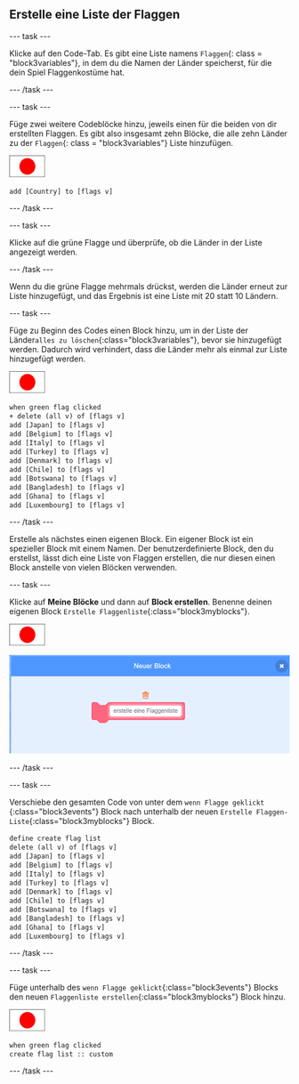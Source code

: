 ## Erstelle eine Liste der Flaggen

\--- task \---

Klicke auf den Code-Tab. Es gibt eine Liste namens `Flaggen`{: class = "block3variables"}, in dem du die Namen der Länder speicherst, für die dein Spiel Flaggenkostüme hat.

\--- /task \---

\--- task \---

Füge zwei weitere Codeblöcke hinzu, jeweils einen für die beiden von dir erstellten Flaggen. Es gibt also insgesamt zehn Blöcke, die alle zehn Länder zu der `Flaggen`{: class = "block3variables"} Liste hinzufügen.

![Flaggenfigur](images/flag-sprite.png)

```blocks3
add [Country] to [flags v]
```

\--- /task \---

\--- task \---

Klicke auf die grüne Flagge und überprüfe, ob die Länder in der Liste angezeigt werden.

\--- /task \---

Wenn du die grüne Flagge mehrmals drückst, werden die Länder erneut zur Liste hinzugefügt, und das Ergebnis ist eine Liste mit 20 statt 10 Ländern.

\--- task \---

Füge zu Beginn des Codes einen Block hinzu, um in der Liste der Länder`alles zu löschen`{:class="block3variables"}, bevor sie hinzugefügt werden. Dadurch wird verhindert, dass die Länder mehr als einmal zur Liste hinzugefügt werden.

![Flaggenfigur](images/flag-sprite.png)

```blocks3
when green flag clicked
+ delete (all v) of [flags v]
add [Japan] to [flags v]
add [Belgium] to [flags v]
add [Italy] to [flags v]
add [Turkey] to [flags v]
add [Denmark] to [flags v]
add [Chile] to [flags v]
add [Botswana] to [flags v]
add [Bangladesh] to [flags v]
add [Ghana] to [flags v]
add [Luxembourg] to [flags v]
```

\--- /task \---

Erstelle als nächstes einen eigenen Block. Ein eigener Block ist ein spezieller Block mit einem Namen. Der benutzerdefinierte Block, den du erstellst, lässt dich eine Liste von Flaggen erstellen, die nur diesen einen Block anstelle von vielen Blöcken verwenden.

\--- task \---

Klicke auf **Meine Blöcke** und dann auf **Block erstellen**. Benenne deinen eigenen Block `Erstelle Flaggenliste`{:class="block3myblocks"}.

![Flaggenfigur](images/flag-sprite.png)

![Block hinzufügen](images/add-block.png)

\--- /task \---

\--- task \---

Verschiebe den gesamten Code von unter dem `wenn Flagge geklickt` {:class="block3events"} Block nach unterhalb der neuen `Erstelle Flaggen-Liste`{:class="block3myblocks"} Block.

```blocks3
define create flag list
delete (all v) of [flags v]
add [Japan] to [flags v]
add [Belgium] to [flags v]
add [Italy] to [flags v]
add [Turkey] to [flags v]
add [Denmark] to [flags v]
add [Chile] to [flags v]
add [Botswana] to [flags v]
add [Bangladesh] to [flags v]
add [Ghana] to [flags v]
add [Luxembourg] to [flags v]
```

\--- /task \---

\--- task \---

Füge unterhalb des `wenn Flagge geklickt`{:class="block3events"} Blocks den neuen `Flaggenliste erstellen`{:class="block3myblocks"} Block hinzu.

![Flaggenfigur](images/flag-sprite.png)

```blocks3
when green flag clicked
create flag list :: custom
```

\--- /task \---
